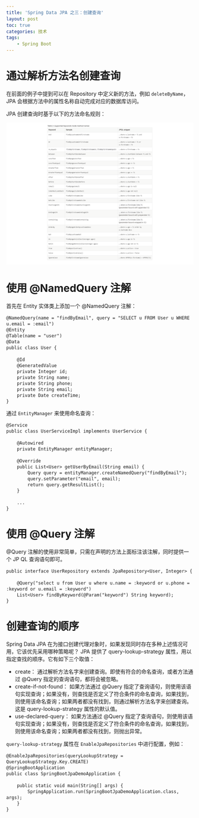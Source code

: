 ```yaml
---
title: 'Spring Data JPA 之三：创建查询'
layout: post
toc: true
categories: 技术
tags:
    - Spring Boot
---
```


# 通过解析方法名创建查询

在前面的例子中提到可以在 Repository 中定义新的方法，例如 `deleteByName`，JPA 会根据方法中的属性名称自动完成对应的数据库访问。

JPA 创建查询时基于以下的方法命名规则：

![](../img/2018-02-14/supported_keywords_inside_method_names.png)

# 使用 @NamedQuery 注解

首先在 Entity 实体类上添加一个 @NamedQuery 注解：

```
@NamedQuery(name = "findByEmail", query = "SELECT u FROM User u WHERE u.email = :email")
@Entity
@Table(name = "user")
@Data
public class User {

    @Id
    @GeneratedValue
    private Integer id;
    private String name;
    private String phone;
    private String email;
    private Date createTime;
}
```

通过 `EntityManager` 来使用命名查询：

```
@Service
public class UserServiceImpl implements UserService {

    @Autowired
    private EntityManager entityManager;

    @Override
    public List<User> getUserByEmail(String email) {
        Query query = entityManager.createNamedQuery("findByEmail");
        query.setParameter("email", email);
        return query.getResultList();
    }

    ...
}
```

# 使用 @Query 注解

@Query 注解的使用非常简单，只需在声明的方法上面标注该注解，同时提供一个 JP QL 查询语句即可。

```
public interface UserRepository extends JpaRepository<User, Integer> {

    @Query("select u from User u where u.name = :keyword or u.phone = :keyword or u.email = :keyword")
    List<User> findByKeyword(@Param("keyword") String keyword);
}
```

# 创建查询的顺序

Spring Data JPA 在为接口创建代理对象时，如果发现同时存在多种上述情况可用，它该优先采用哪种策略呢？ JPA 提供了 query-lookup-strategy 属性，用以指定查找的顺序。它有如下三个取值：

- create： 通过解析方法名字来创建查询。即使有符合的命名查询，或者方法通过 @Query 指定的查询语句，都将会被忽略。
- create-if-not-found： 如果方法通过 @Query 指定了查询语句，则使用该语句实现查询；如果没有，则查找是否定义了符合条件的命名查询，如果找到，则使用该命名查询；如果两者都没有找到，则通过解析方法名字来创建查询。这是 query-lookup-strategy 属性的默认值。
- use-declared-query： 如果方法通过 @Query 指定了查询语句，则使用该语句实现查询；如果没有，则查找是否定义了符合条件的命名查询，如果找到，则使用该命名查询；如果两者都没有找到，则抛出异常。

`query-lookup-strategy` 属性在 `EnableJpaRepositories` 中进行配置，例如：

```
@EnableJpaRepositories(queryLookupStrategy = QueryLookupStrategy.Key.CREATE)
@SpringBootApplication
public class SpringBootJpaDemoApplication {

    public static void main(String[] args) {
        SpringApplication.run(SpringBootJpaDemoApplication.class, args);
    }
}
```

